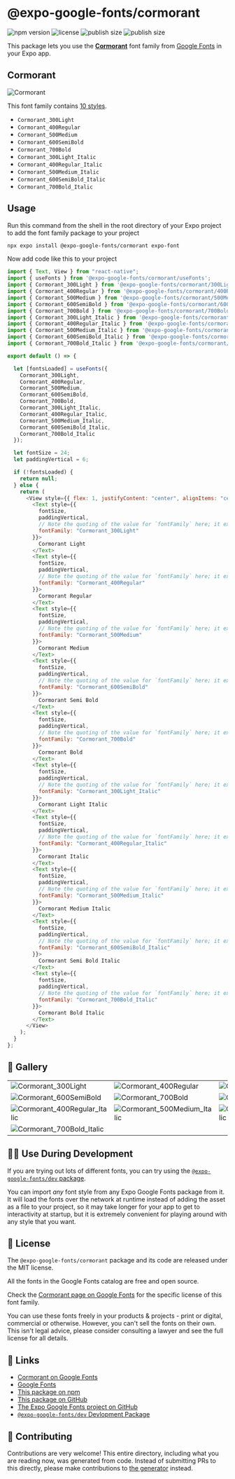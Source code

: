 # @expo-google-fonts/cormorant

![npm version](https://flat.badgen.net/npm/v/@expo-google-fonts/cormorant)
![license](https://flat.badgen.net/github/license/expo/google-fonts)
![publish size](https://flat.badgen.net/packagephobia/install/@expo-google-fonts/cormorant)
![publish size](https://flat.badgen.net/packagephobia/publish/@expo-google-fonts/cormorant)

This package lets you use the [**Cormorant**](https://fonts.google.com/specimen/Cormorant) font family from [Google Fonts](https://fonts.google.com/) in your Expo app.

## Cormorant

![Cormorant](./font-family.png)

This font family contains [10 styles](#-gallery).

- `Cormorant_300Light`
- `Cormorant_400Regular`
- `Cormorant_500Medium`
- `Cormorant_600SemiBold`
- `Cormorant_700Bold`
- `Cormorant_300Light_Italic`
- `Cormorant_400Regular_Italic`
- `Cormorant_500Medium_Italic`
- `Cormorant_600SemiBold_Italic`
- `Cormorant_700Bold_Italic`

## Usage

Run this command from the shell in the root directory of your Expo project to add the font family package to your project

```sh
npx expo install @expo-google-fonts/cormorant expo-font
```

Now add code like this to your project

```js
import { Text, View } from "react-native";
import { useFonts } from '@expo-google-fonts/cormorant/useFonts';
import { Cormorant_300Light } from '@expo-google-fonts/cormorant/300Light';
import { Cormorant_400Regular } from '@expo-google-fonts/cormorant/400Regular';
import { Cormorant_500Medium } from '@expo-google-fonts/cormorant/500Medium';
import { Cormorant_600SemiBold } from '@expo-google-fonts/cormorant/600SemiBold';
import { Cormorant_700Bold } from '@expo-google-fonts/cormorant/700Bold';
import { Cormorant_300Light_Italic } from '@expo-google-fonts/cormorant/300Light_Italic';
import { Cormorant_400Regular_Italic } from '@expo-google-fonts/cormorant/400Regular_Italic';
import { Cormorant_500Medium_Italic } from '@expo-google-fonts/cormorant/500Medium_Italic';
import { Cormorant_600SemiBold_Italic } from '@expo-google-fonts/cormorant/600SemiBold_Italic';
import { Cormorant_700Bold_Italic } from '@expo-google-fonts/cormorant/700Bold_Italic';

export default () => {

  let [fontsLoaded] = useFonts({
    Cormorant_300Light, 
    Cormorant_400Regular, 
    Cormorant_500Medium, 
    Cormorant_600SemiBold, 
    Cormorant_700Bold, 
    Cormorant_300Light_Italic, 
    Cormorant_400Regular_Italic, 
    Cormorant_500Medium_Italic, 
    Cormorant_600SemiBold_Italic, 
    Cormorant_700Bold_Italic
  });

  let fontSize = 24;
  let paddingVertical = 6;

  if (!fontsLoaded) {
    return null;
  } else {
    return (
      <View style={{ flex: 1, justifyContent: "center", alignItems: "center" }}>
        <Text style={{
          fontSize,
          paddingVertical,
          // Note the quoting of the value for `fontFamily` here; it expects a string!
          fontFamily: "Cormorant_300Light"
        }}>
          Cormorant Light
        </Text>
        <Text style={{
          fontSize,
          paddingVertical,
          // Note the quoting of the value for `fontFamily` here; it expects a string!
          fontFamily: "Cormorant_400Regular"
        }}>
          Cormorant Regular
        </Text>
        <Text style={{
          fontSize,
          paddingVertical,
          // Note the quoting of the value for `fontFamily` here; it expects a string!
          fontFamily: "Cormorant_500Medium"
        }}>
          Cormorant Medium
        </Text>
        <Text style={{
          fontSize,
          paddingVertical,
          // Note the quoting of the value for `fontFamily` here; it expects a string!
          fontFamily: "Cormorant_600SemiBold"
        }}>
          Cormorant Semi Bold
        </Text>
        <Text style={{
          fontSize,
          paddingVertical,
          // Note the quoting of the value for `fontFamily` here; it expects a string!
          fontFamily: "Cormorant_700Bold"
        }}>
          Cormorant Bold
        </Text>
        <Text style={{
          fontSize,
          paddingVertical,
          // Note the quoting of the value for `fontFamily` here; it expects a string!
          fontFamily: "Cormorant_300Light_Italic"
        }}>
          Cormorant Light Italic
        </Text>
        <Text style={{
          fontSize,
          paddingVertical,
          // Note the quoting of the value for `fontFamily` here; it expects a string!
          fontFamily: "Cormorant_400Regular_Italic"
        }}>
          Cormorant Italic
        </Text>
        <Text style={{
          fontSize,
          paddingVertical,
          // Note the quoting of the value for `fontFamily` here; it expects a string!
          fontFamily: "Cormorant_500Medium_Italic"
        }}>
          Cormorant Medium Italic
        </Text>
        <Text style={{
          fontSize,
          paddingVertical,
          // Note the quoting of the value for `fontFamily` here; it expects a string!
          fontFamily: "Cormorant_600SemiBold_Italic"
        }}>
          Cormorant Semi Bold Italic
        </Text>
        <Text style={{
          fontSize,
          paddingVertical,
          // Note the quoting of the value for `fontFamily` here; it expects a string!
          fontFamily: "Cormorant_700Bold_Italic"
        }}>
          Cormorant Bold Italic
        </Text>
      </View>
    );
  }
};
```

## 🔡 Gallery


||||
|-|-|-|
|![Cormorant_300Light](./300Light/Cormorant_300Light.ttf.png)|![Cormorant_400Regular](./400Regular/Cormorant_400Regular.ttf.png)|![Cormorant_500Medium](./500Medium/Cormorant_500Medium.ttf.png)||
|![Cormorant_600SemiBold](./600SemiBold/Cormorant_600SemiBold.ttf.png)|![Cormorant_700Bold](./700Bold/Cormorant_700Bold.ttf.png)|![Cormorant_300Light_Italic](./300Light_Italic/Cormorant_300Light_Italic.ttf.png)||
|![Cormorant_400Regular_Italic](./400Regular_Italic/Cormorant_400Regular_Italic.ttf.png)|![Cormorant_500Medium_Italic](./500Medium_Italic/Cormorant_500Medium_Italic.ttf.png)|![Cormorant_600SemiBold_Italic](./600SemiBold_Italic/Cormorant_600SemiBold_Italic.ttf.png)||
|![Cormorant_700Bold_Italic](./700Bold_Italic/Cormorant_700Bold_Italic.ttf.png)||||


## 👩‍💻 Use During Development

If you are trying out lots of different fonts, you can try using the [`@expo-google-fonts/dev` package](https://github.com/expo/google-fonts/tree/master/font-packages/dev#readme).

You can import _any_ font style from any Expo Google Fonts package from it. It will load the fonts over the network at runtime instead of adding the asset as a file to your project, so it may take longer for your app to get to interactivity at startup, but it is extremely convenient for playing around with any style that you want.


## 📖 License

The `@expo-google-fonts/cormorant` package and its code are released under the MIT license.

All the fonts in the Google Fonts catalog are free and open source.

Check the [Cormorant page on Google Fonts](https://fonts.google.com/specimen/Cormorant) for the specific license of this font family.

You can use these fonts freely in your products & projects - print or digital, commercial or otherwise. However, you can't sell the fonts on their own. This isn't legal advice, please consider consulting a lawyer and see the full license for all details.

## 🔗 Links

- [Cormorant on Google Fonts](https://fonts.google.com/specimen/Cormorant)
- [Google Fonts](https://fonts.google.com/)
- [This package on npm](https://www.npmjs.com/package/@expo-google-fonts/cormorant)
- [This package on GitHub](https://github.com/expo/google-fonts/tree/master/font-packages/cormorant)
- [The Expo Google Fonts project on GitHub](https://github.com/expo/google-fonts)
- [`@expo-google-fonts/dev` Devlopment Package](https://github.com/expo/google-fonts/tree/master/font-packages/dev)

## 🤝 Contributing

Contributions are very welcome! This entire directory, including what you are reading now, was generated from code. Instead of submitting PRs to this directly, please make contributions to [the generator](https://github.com/expo/google-fonts/tree/master/packages/generator) instead.
